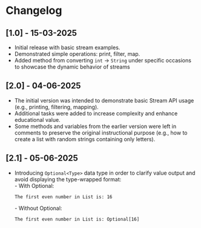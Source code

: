 # Changelog
## [1.0] - 15-03-2025
- Initial release with basic stream examples.
- Demonstrated simple operations: print, filter, map.
- Added method from converting `int` -> `String` under specific occasions to showcase the dynamic behavior of streams
  
## [2.0] - 04-06-2025
- The initial version was intended to demonstrate basic Stream API usage (e.g., printing, filtering, mapping).
- Additional tasks were added to increase complexity and enhance educational value.
- Some methods and variables from the earlier version were left in comments to preserve the original instructional purpose (e.g., how to create a list with random strings containing only letters).

## [2.1] - 05-06-2025
- Introducing `Optional<Type>` data type in order to clarify value output and avoid displaying the type-wrapped format:<br>
  \- With Optional:
  ```
  The first even number in List is: 16
  ``` 
  \- Without Optional: 
  ```
  The first even number in List is: Optional[16]
  ```
